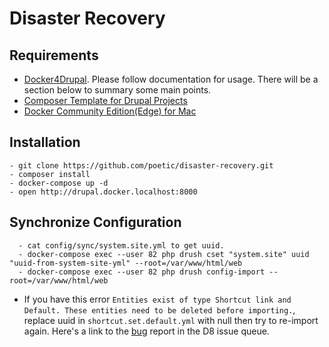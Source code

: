 # Disaster Recovery

## Requirements
- [Docker4Drupal](https://github.com/wodby/docker4drupal/). Please follow documentation for usage. There will be a section below to summary some main points.
- [Composer Template for Drupal Projects](https://github.com/drupal-composer/drupal-project)
- [Docker Community Edition(Edge) for Mac](https://store.docker.com/editions/community/docker-ce-desktop-mac)

## Installation

```
- git clone https://github.com/poetic/disaster-recovery.git
- composer install
- docker-compose up -d
- open http://drupal.docker.localhost:8000
```

## Synchronize Configuration
```
  - cat config/sync/system.site.yml to get uuid.
  - docker-compose exec --user 82 php drush cset "system.site" uuid "uuid-from-system-site-yml" --root=/var/www/html/web
  - docker-compose exec --user 82 php drush config-import --root=/var/www/html/web
```

- If you have this error `Entities exist of type Shortcut link and Default. These entities need to be deleted before importing.`, replace uuid in `shortcut.set.default.yml` with null then try to re-import again. Here's a link to the [bug](https://www.drupal.org/node/2583113) report in the D8 issue queue.